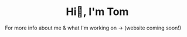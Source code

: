 <h1 align="center">Hi👋, I'm Tom</h1>

For more info about me & what I'm working on → (website coming soon!)

